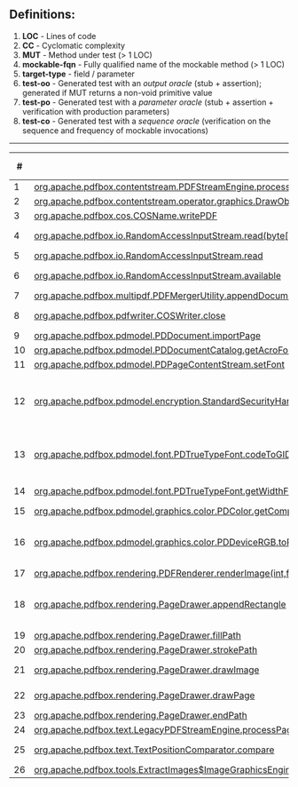 ## Definitions:
1. **LOC** - Lines of code
2. **CC** - Cyclomatic complexity
3. **MUT** - Method under test (> 1 LOC)
4. **mockable-fqn** - Fully qualified name of the mockable method (> 1 LOC)
5. **target-type** - field / parameter
6. **test-oo** - Generated test with an _output oracle_ (stub + assertion); generated if MUT returns a non-void primitive value
7. **test-po** - Generated test with a _parameter oracle_ (stub + assertion + verification with production parameters)
8. **test-co** - Generated test with a _sequence oracle_ (verification on the sequence and frequency of mockable invocations) 

---

\#   | MUT (LOC) (CC) | mockable-fqn (LOC) (CC) | target-type | generated | test-oo | test-po | test-co | comments
---- | -------------- | ----------------------- | ----------- | --------- | ------- | ------- | ------- | --------
1    | [org.apache.pdfbox.contentstream.PDFStreamEngine.processPage](https://github.com/apache/pdfbox/blob/8876e8e1a0adbf619cef4638cc3cea073e3ca484/pdfbox/src/main/java/org/apache/pdfbox/contentstream/PDFStreamEngine.java#L149) | [org.apache.pdfbox.pdmodel.PDPage.hasContents()](https://github.com/apache/pdfbox/blob/8876e8e1a0adbf619cef4638cc3cea073e3ca484/pdfbox/src/main/java/org/apache/pdfbox/pdmodel/PDPage.java#L182) | PARAMETER | [link](https://github.com/Deee92/journal/blob/master/data/mocking-experiments/tests/pdfbox/TestPDFStreamEnginePanktiGen.java) | - | 0P/3 | 0P/3 | NPE
2    | [org.apache.pdfbox.contentstream.operator.graphics.DrawObject.process](https://github.com/apache/pdfbox/blob/8876e8e1a0adbf619cef4638cc3cea073e3ca484/pdfbox/src/main/java/org/apache/pdfbox/contentstream/operator/graphics/DrawObject.java#L46) | [java.util.List.isEmpty()]() | PARAMETER | [link](https://github.com/Deee92/journal/blob/master/data/mocking-experiments/tests/pdfbox/TestDrawObjectPanktiGen.java) | - | 2P/2 | 2P/2 | -
3    | [org.apache.pdfbox.cos.COSName.writePDF](https://github.com/apache/pdfbox/blob/8876e8e1a0adbf619cef4638cc3cea073e3ca484/pdfbox/src/main/java/org/apache/pdfbox/cos/COSName.java#L740) | [java.io.OutputStream.write(int)]() | PARAMETER | [link](https://github.com/Deee92/journal/blob/master/data/mocking-experiments/tests/pdfbox/TestCOSNamePanktiGen.java) | - | 7P/7 | 7P/7 | -
4    | [org.apache.pdfbox.io.RandomAccessInputStream.read(byte[],int,int)](https://github.com/apache/pdfbox/blob/8876e8e1a0adbf619cef4638cc3cea073e3ca484/pdfbox/src/main/java/org/apache/pdfbox/io/RandomAccessInputStream.java#L91) | [org.apache.pdfbox.io.RandomAccessRead.isEOF()]() | FIELD | [link](https://github.com/Deee92/journal/blob/master/data/mocking-experiments/tests/pdfbox/TestRandomAccessInputStreamPanktiGen.java) | 0P/5 | 5P/5 | 5P/5 | output 0 for OO
5    | [org.apache.pdfbox.io.RandomAccessInputStream.read](https://github.com/apache/pdfbox/blob/8876e8e1a0adbf619cef4638cc3cea073e3ca484/pdfbox/src/main/java/org/apache/pdfbox/io/RandomAccessInputStream.java#L68) | [org.apache.pdfbox.io.RandomAccessRead.isEOF()]() | FIELD | [link](https://github.com/Deee92/journal/blob/master/data/mocking-experiments/tests/pdfbox/TestRandomAccessInputStreamPanktiGen.java) | 3P/3 | 3P/3 | 3P/3 | -
6    | [org.apache.pdfbox.io.RandomAccessInputStream.available](https://github.com/apache/pdfbox/blob/8876e8e1a0adbf619cef4638cc3cea073e3ca484/pdfbox/src/main/java/org/apache/pdfbox/io/RandomAccessInputStream.java#L56) | [org.apache.pdfbox.io.RandomAccessRead.length()]() and [org.apache.pdfbox.io.RandomAccessRead.getPosition()]() | FIELD | [link](https://github.com/Deee92/journal/blob/master/data/mocking-experiments/tests/pdfbox/TestRandomAccessInputStreamPanktiGen.java) | 4P/4 | 4P/4 | 4P/4 | -
7    | [org.apache.pdfbox.multipdf.PDFMergerUtility.appendDocument](https://github.com/apache/pdfbox/blob/8876e8e1a0adbf619cef4638cc3cea073e3ca484/pdfbox/src/main/java/org/apache/pdfbox/multipdf/PDFMergerUtility.java#L505) | [org.apache.pdfbox.pdmodel.PDDocument.getVersion()](https://github.com/apache/pdfbox/blob/8876e8e1a0adbf619cef4638cc3cea073e3ca484/pdfbox/src/main/java/org/apache/pdfbox/pdmodel/PDDocument.java#L1711) | PARAMETER | [link](https://github.com/Deee92/journal/blob/master/data/mocking-experiments/tests/pdfbox/TestPDFMergerUtilityPanktiGen.java) | - | 0P/1 | 0P/1 | NPE
8    | [org.apache.pdfbox.pdfwriter.COSWriter.close](https://github.com/apache/pdfbox/blob/8876e8e1a0adbf619cef4638cc3cea073e3ca484/pdfbox/src/main/java/org/apache/pdfbox/pdfwriter/COSWriter.java#L348) | [java.io.OutputStream.close()]() | FIELD | [link](https://github.com/Deee92/journal/blob/master/data/mocking-experiments/tests/pdfbox/TestCOSWriterPanktiGen.java) | - | 1P/6 | 0P/6 | "Bad file descriptor"
9    | [org.apache.pdfbox.pdmodel.PDDocument.importPage](https://github.com/apache/pdfbox/blob/8876e8e1a0adbf619cef4638cc3cea073e3ca484/pdfbox/src/main/java/org/apache/pdfbox/pdmodel/PDDocument.java#L772) | [org.apache.pdfbox.pdmodel.PDPage.getRotation()]() | PARAMETER | [link](https://github.com/Deee92/journal/blob/master/data/mocking-experiments/tests/pdfbox/TestPDDocumentPanktiGen.java) | - | 0P/1 | 0P/1 | NPE
10   | [org.apache.pdfbox.pdmodel.PDDocumentCatalog.getAcroForm(org.apache.pdfbox.pdmodel.fixup.PDDocumentFixup)](https://github.com/apache/pdfbox/blob/8876e8e1a0adbf619cef4638cc3cea073e3ca484/pdfbox/src/main/java/org/apache/pdfbox/pdmodel/PDDocumentCatalog.java#L128) | [org.apache.pdfbox.pdmodel.fixup.PDDocumentFixup.apply()]() | PARAMETER | [link](https://github.com/Deee92/journal/blob/master/data/mocking-experiments/tests/pdfbox/TestPDDocumentCatalogPanktiGen.java) | - | 2P/2 | 2P/2 | -
11   | [org.apache.pdfbox.pdmodel.PDPageContentStream.setFont](https://github.com/apache/pdfbox/blob/8876e8e1a0adbf619cef4638cc3cea073e3ca484/pdfbox/src/main/java/org/apache/pdfbox/pdmodel/PDPageContentStream.java#L398) | [org.apache.pdfbox.pdmodel.font.PDFont.willBeSubset()]() | PARAMETER | [link](https://github.com/Deee92/journal/blob/master/data/mocking-experiments/tests/pdfbox/TestPDPageContentStreamPanktiGen.java) | - | 1P/1 | 1P/1 | -
12   | [org.apache.pdfbox.pdmodel.encryption.StandardSecurityHandler.prepareForDecryption](https://github.com/apache/pdfbox/blob/8876e8e1a0adbf619cef4638cc3cea073e3ca484/pdfbox/src/main/java/org/apache/pdfbox/pdmodel/encryption/StandardSecurityHandler.java#L141) | [org.apache.pdfbox.pdmodel.encryption.PDEncryption.isEncryptMetaData()]() | PARAMETER | [link](https://github.com/Deee92/journal/blob/master/data/mocking-experiments/tests/pdfbox/TestStandardSecurityHandlerPanktiGen.java) | - | 0P/1 | 0P/1 | Breaks because of default value in mock
13   | [org.apache.pdfbox.pdmodel.font.PDTrueTypeFont.codeToGID](https://github.com/apache/pdfbox/blob/8876e8e1a0adbf619cef4638cc3cea073e3ca484/pdfbox/src/main/java/org/apache/pdfbox/pdmodel/font/PDTrueTypeFont.java#L547) | [org.apache.fontbox.ttf.CmapSubtable.getGlyphId(int)]() | FIELD | [link](https://github.com/Deee92/journal/blob/master/data/mocking-experiments/tests/pdfbox/TestPDTrueTypeFontPanktiGen.java) | 2P/2 | 0P/2 | 0P/2 | OO pass with lenient stubbing?
14   | [org.apache.pdfbox.pdmodel.font.PDTrueTypeFont.getWidthFromFont](https://github.com/apache/pdfbox/blob/8876e8e1a0adbf619cef4638cc3cea073e3ca484/pdfbox/src/main/java/org/apache/pdfbox/pdmodel/font/PDTrueTypeFont.java#L362) | [org.apache.fontbox.ttf.TrueTypeFont.getAdvanceWidth(int)](), [org.apache.fontbox.ttf.TrueTypeFont.getUnitsPerEm()]() | FIELD | [link](https://github.com/Deee92/journal/blob/master/data/mocking-experiments/tests/pdfbox/TestPDTrueTypeFontPanktiGen.java) | 1P/1 | 1P/1 | 1P/1 | -
15   | [org.apache.pdfbox.pdmodel.graphics.color.PDColor.getComponents](https://github.com/apache/pdfbox/blob/8876e8e1a0adbf619cef4638cc3cea073e3ca484/pdfbox/src/main/java/org/apache/pdfbox/pdmodel/graphics/color/PDColor.java#L114) | [org.apache.pdfbox.pdmodel.graphics.color.PDColorSpace.getNumberOfComponents()]() | FIELD | [link](https://github.com/Deee92/journal/blob/master/data/mocking-experiments/tests/pdfbox/TestPDColorPanktiGen.java) | - | 1P/1 | 1P/1 | -
16   | [org.apache.pdfbox.pdmodel.graphics.color.PDDeviceRGB.toRGBImage](https://github.com/apache/pdfbox/blob/8876e8e1a0adbf619cef4638cc3cea073e3ca484/pdfbox/src/main/java/org/apache/pdfbox/pdmodel/graphics/color/PDDeviceRGB.java#L77) | [java.awt.image.Raster.getWidth()]() and [java.awt.image.Raster.getHeight()]() | PARAMETER | [link](https://github.com/Deee92/journal/blob/master/data/mocking-experiments/tests/pdfbox/TestPDDeviceRGBPanktiGen.java) | - | 0P/1 | 0P/1 | NPE after mockable method call
17   | [org.apache.pdfbox.rendering.PDFRenderer.renderImage(int,float,org.apache.pdfbox.rendering.ImageType,org.apache.pdfbox.rendering.RenderDestination)](https://github.com/apache/pdfbox/blob/8876e8e1a0adbf619cef4638cc3cea073e3ca484/pdfbox/src/main/java/org/apache/pdfbox/rendering/PDFRenderer.java#L281) | [org.apache.pdfbox.rendering.ImageType.toBufferedImageType()]() | PARAMETER | [link](https://github.com/Deee92/journal/blob/master/data/mocking-experiments/tests/pdfbox/TestPDFRendererPanktiGen.java) | - | 1P/1 | 1P/1 | -
18   | [org.apache.pdfbox.rendering.PageDrawer.appendRectangle](https://github.com/apache/pdfbox/blob/8876e8e1a0adbf619cef4638cc3cea073e3ca484/pdfbox/src/main/java/org/apache/pdfbox/rendering/PageDrawer.java#L623) | [java.awt.geom.Point2D.getX()](), [java.awt.geom.Point2D.getY()](), [java.awt.geom.Path2D$Float.moveTo(float,float)](), [java.awt.geom.Path2D$Float.lineTo(float,float)](), and [java.awt.geom.Path2D.closePath()]() | PARAMETER, PARAMETER, FIELD, FIELD, FIELD | [link](https://github.com/Deee92/journal/blob/master/data/mocking-experiments/tests/pdfbox/TestPageDrawerPanktiGen.java) | - | 0P/1 | 0P/1 | todo: fix
19   | [org.apache.pdfbox.rendering.PageDrawer.fillPath](https://github.com/apache/pdfbox/blob/8876e8e1a0adbf619cef4638cc3cea073e3ca484/pdfbox/src/main/java/org/apache/pdfbox/rendering/PageDrawer.java#L875) | [java.awt.geom.Path2D.setWindingRule(int)]() and [java.awt.geom.Path2D.reset()]() | FIELD | [link](https://github.com/Deee92/journal/blob/master/data/mocking-experiments/tests/pdfbox/TestPageDrawerPanktiGen.java) | - | 0P/1 | 0P/1 | NPE
20   | [org.apache.pdfbox.rendering.PageDrawer.strokePath](https://github.com/apache/pdfbox/blob/8876e8e1a0adbf619cef4638cc3cea073e3ca484/pdfbox/src/main/java/org/apache/pdfbox/rendering/PageDrawer.java#L860) | [java.awt.geom.Path2D.reset()]() | FIELD | [link](https://github.com/Deee92/journal/blob/master/data/mocking-experiments/tests/pdfbox/TestPageDrawerPanktiGen.java) | - | 0P/1 | 0P/1 | NPE
21   | [org.apache.pdfbox.rendering.PageDrawer.drawImage](https://github.com/apache/pdfbox/blob/8876e8e1a0adbf619cef4638cc3cea073e3ca484/pdfbox/src/main/java/org/apache/pdfbox/rendering/PageDrawer.java#L1082) | [org.apache.pdfbox.pdmodel.graphics.image.PDImage.getInterpolate]() and [org.apache.pdfbox.pdmodel.graphics.image.PDImage.isStencil]() | PARAMETER | [link](https://github.com/Deee92/journal/blob/master/data/mocking-experiments/tests/pdfbox/TestPageDrawerPanktiGen.java) | - | 0P/1 | 0P/1 | NPE
22   | [org.apache.pdfbox.rendering.PageDrawer.drawPage](https://github.com/apache/pdfbox/blob/8876e8e1a0adbf619cef4638cc3cea073e3ca484/pdfbox/src/main/java/org/apache/pdfbox/rendering/PageDrawer.java#L262) | [java.awt.Graphics2D.translate(double,double)]() and [java.awt.Graphics2D.scale(double,double)]() | FIELD | [link](https://github.com/Deee92/journal/blob/master/data/mocking-experiments/tests/pdfbox/TestPageDrawerPanktiGen.java) | - | x/1 | x/1 | PO and CO crash
23   | [org.apache.pdfbox.rendering.PageDrawer.endPath](https://github.com/apache/pdfbox/blob/8876e8e1a0adbf619cef4638cc3cea073e3ca484/pdfbox/src/main/java/org/apache/pdfbox/rendering/PageDrawer.java#L1060) | [java.awt.geom.Path2D.setWindingRule(int)]() and [java.awt.geom.Path2D.reset()]() | FIELD | [link](https://github.com/Deee92/journal/blob/master/data/mocking-experiments/tests/pdfbox/TestPageDrawerPanktiGen.java) | - | 0P/1 | 0P/1 | NPE
24   | [org.apache.pdfbox.text.LegacyPDFStreamEngine.processPage](https://github.com/apache/pdfbox/blob/8876e8e1a0adbf619cef4638cc3cea073e3ca484/pdfbox/src/main/java/org/apache/pdfbox/text/LegacyPDFStreamEngine.java#L130) | [org.apache.pdfbox.pdmodel.PDPage.getRotation()]() | PARAMETER | [link](https://github.com/Deee92/journal/blob/master/data/mocking-experiments/tests/pdfbox/TestLegacyPDFStreamEnginePanktiGen.java) | - | 0P/1 | 0P/1 | NPE
25   | [org.apache.pdfbox.text.TextPositionComparator.compare](https://github.com/apache/pdfbox/blob/8876e8e1a0adbf619cef4638cc3cea073e3ca484/pdfbox/src/main/java/org/apache/pdfbox/text/TextPositionComparator.java#L32) | [org.apache.pdfbox.text.TextPosition.getDir()]() and [org.apache.pdfbox.text.TextPosition.getYDirAdj()]() | PARAMETER | [link](https://github.com/Deee92/journal/blob/master/data/mocking-experiments/tests/pdfbox/TestTextPositionComparatorPanktiGen.java) | 1P/1 | 1P/1 | 0P/1 | todo: fix
26   | [org.apache.pdfbox.tools.ExtractImages$ImageGraphicsEngine.drawImage](https://github.com/apache/pdfbox/blob/8876e8e1a0adbf619cef4638cc3cea073e3ca484/tools/src/main/java/org/apache/pdfbox/tools/ExtractImages.java#L247) | [org.apache.pdfbox.pdmodel.graphics.image.PDImage.isStencil()]() | PARAMETER | [link](https://github.com/Deee92/journal/blob/master/data/mocking-experiments/tests/pdfbox/TestImageGraphicsEnginePanktiGen.java) | - | 0P/1 | 0P/1 | FNF
